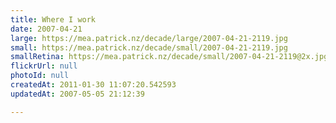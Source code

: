 ```yaml
---
title: Where I work
date: 2007-04-21
large: https://mea.patrick.nz/decade/large/2007-04-21-2119.jpg
small: https://mea.patrick.nz/decade/small/2007-04-21-2119.jpg
smallRetina: https://mea.patrick.nz/decade/small/2007-04-21-2119@2x.jpg
flickrUrl: null
photoId: null
createdAt: 2011-01-30 11:07:20.542593
updatedAt: 2007-05-05 21:12:39

---
```


